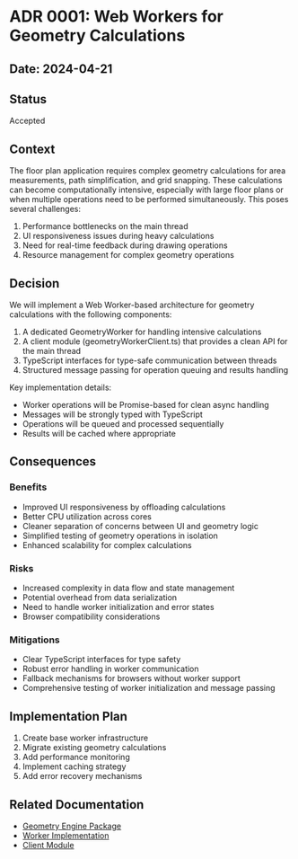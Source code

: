 
# ADR 0001: Web Workers for Geometry Calculations

## Date: 2024-04-21

## Status

Accepted

## Context

The floor plan application requires complex geometry calculations for area measurements, path simplification, and grid snapping. These calculations can become computationally intensive, especially with large floor plans or when multiple operations need to be performed simultaneously. This poses several challenges:

1. Performance bottlenecks on the main thread
2. UI responsiveness issues during heavy calculations
3. Need for real-time feedback during drawing operations
4. Resource management for complex geometry operations

## Decision

We will implement a Web Worker-based architecture for geometry calculations with the following components:

1. A dedicated GeometryWorker for handling intensive calculations
2. A client module (geometryWorkerClient.ts) that provides a clean API for the main thread
3. TypeScript interfaces for type-safe communication between threads
4. Structured message passing for operation queuing and results handling

Key implementation details:
- Worker operations will be Promise-based for clean async handling
- Messages will be strongly typed with TypeScript
- Operations will be queued and processed sequentially
- Results will be cached where appropriate

## Consequences

### Benefits
- Improved UI responsiveness by offloading calculations
- Better CPU utilization across cores
- Cleaner separation of concerns between UI and geometry logic
- Simplified testing of geometry operations in isolation
- Enhanced scalability for complex calculations

### Risks
- Increased complexity in data flow and state management
- Potential overhead from data serialization
- Need to handle worker initialization and error states
- Browser compatibility considerations

### Mitigations
- Clear TypeScript interfaces for type safety
- Robust error handling in worker communication
- Fallback mechanisms for browsers without worker support
- Comprehensive testing of worker initialization and message passing

## Implementation Plan

1. Create base worker infrastructure
2. Migrate existing geometry calculations
3. Add performance monitoring
4. Implement caching strategy
5. Add error recovery mechanisms

## Related Documentation

- [Geometry Engine Package](src/packages/geometry-engine/README.md)
- [Worker Implementation](src/workers/geometryWorker.ts)
- [Client Module](src/workers/geometryWorkerClient.ts)
